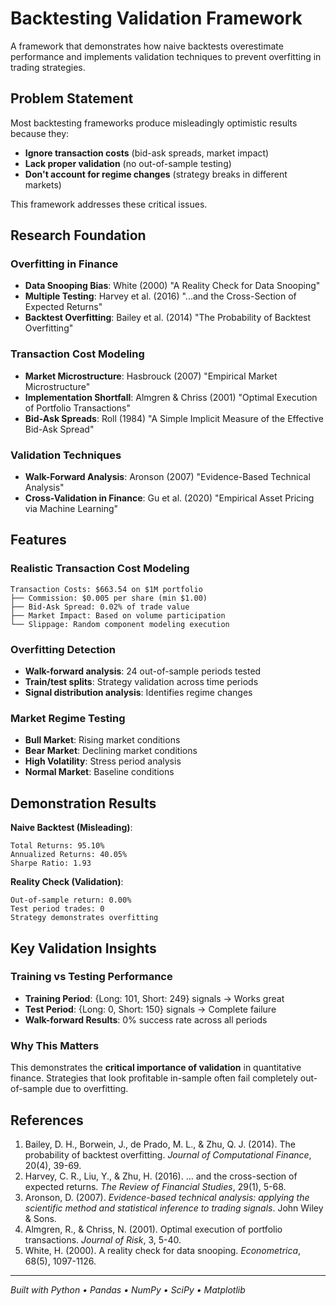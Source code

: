 # Backtesting Validation Framework

A framework that demonstrates how naive backtests overestimate performance and implements validation techniques to prevent overfitting in trading strategies.

## Problem Statement

Most backtesting frameworks produce misleadingly optimistic results because they:
- **Ignore transaction costs** (bid-ask spreads, market impact)
- **Lack proper validation** (no out-of-sample testing)
- **Don't account for regime changes** (strategy breaks in different markets)

This framework addresses these critical issues.

## Research Foundation

### Overfitting in Finance
- **Data Snooping Bias**: White (2000) "A Reality Check for Data Snooping"
- **Multiple Testing**: Harvey et al. (2016) "...and the Cross-Section of Expected Returns"
- **Backtest Overfitting**: Bailey et al. (2014) "The Probability of Backtest Overfitting"

### Transaction Cost Modeling
- **Market Microstructure**: Hasbrouck (2007) "Empirical Market Microstructure"
- **Implementation Shortfall**: Almgren & Chriss (2001) "Optimal Execution of Portfolio Transactions"
- **Bid-Ask Spreads**: Roll (1984) "A Simple Implicit Measure of the Effective Bid-Ask Spread"

### Validation Techniques
- **Walk-Forward Analysis**: Aronson (2007) "Evidence-Based Technical Analysis"
- **Cross-Validation in Finance**: Gu et al. (2020) "Empirical Asset Pricing via Machine Learning"

## Features

### Realistic Transaction Cost Modeling
```
Transaction Costs: $663.54 on $1M portfolio
├── Commission: $0.005 per share (min $1.00)
├── Bid-Ask Spread: 0.02% of trade value
├── Market Impact: Based on volume participation
└── Slippage: Random component modeling execution
```

### Overfitting Detection
- **Walk-forward analysis**: 24 out-of-sample periods tested
- **Train/test splits**: Strategy validation across time periods
- **Signal distribution analysis**: Identifies regime changes

### Market Regime Testing
- **Bull Market**: Rising market conditions
- **Bear Market**: Declining market conditions  
- **High Volatility**: Stress period analysis
- **Normal Market**: Baseline conditions

## Demonstration Results

**Naive Backtest (Misleading)**:
```
Total Returns: 95.10%
Annualized Returns: 40.05%
Sharpe Ratio: 1.93
```

**Reality Check (Validation)**:
```
Out-of-sample return: 0.00%
Test period trades: 0
Strategy demonstrates overfitting
```

## Key Validation Insights

### Training vs Testing Performance
- **Training Period**: {Long: 101, Short: 249} signals → Works great
- **Test Period**: {Long: 0, Short: 150} signals → Complete failure
- **Walk-forward Results**: 0% success rate across all periods

### Why This Matters
This demonstrates the **critical importance of validation** in quantitative finance. Strategies that look profitable in-sample often fail completely out-of-sample due to overfitting.

## References

1. Bailey, D. H., Borwein, J., de Prado, M. L., & Zhu, Q. J. (2014). The probability of backtest overfitting. *Journal of Computational Finance*, 20(4), 39-69.
2. Harvey, C. R., Liu, Y., & Zhu, H. (2016). ... and the cross-section of expected returns. *The Review of Financial Studies*, 29(1), 5-68.
3. Aronson, D. (2007). *Evidence-based technical analysis: applying the scientific method and statistical inference to trading signals*. John Wiley & Sons.
4. Almgren, R., & Chriss, N. (2001). Optimal execution of portfolio transactions. *Journal of Risk*, 3, 5-40.
5. White, H. (2000). A reality check for data snooping. *Econometrica*, 68(5), 1097-1126.

---
*Built with Python • Pandas • NumPy • SciPy • Matplotlib*

